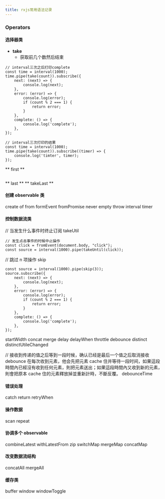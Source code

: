 ```yaml
---
title: rxjs常用语法记录
---
```


### Operators

#### 选择器类

- **take**
  - 获取前几个数然后结束

```
// interval三次之后打印complete
const time = interval(1000);
time.pipe(take(count)).subscribe({
    next: (next) => {
        console.log(next);
    },
    error: (error) => {
        console.log(error);
        if (count % 2 === 1) {
            return error;
        }
    },
    complete: () => {
        console.log('complete');
    },
});
```

```
// interval三次打印的结果
const time = interval(1000);
time.pipe(take(count)).subscribe((timer) => {
    console.log('timter', timer);
});
```

** first **

```

```

** last **
** takeLast **

#### 创建 observable 类

create
of
from
formEvent
fromPromise
never
empty
throw
interval
timer

#### 控制数据流类

// 当发生什么事件时终止订阅
takeUtil

```
// 发生点击事件的时候中止操作
const click = fromEvent(document.body, "click");
const source = interval(1000).pipe(takeUntil(click));
```

// 跳过 n 项操作
skip

```
const source = interval(1000).pipe(skip(3));
source.subscribe({
    next: (next) => {
        console.log(next);
    },
    error: (error) => {
        console.log(error);
        if (count % 2 === 1) {
            return error;
        }
    },
    complete: () => {
        console.log('complete');
    },
});
```

startWidth
concat
merge
delay
delayWhen
throttle
debounce
distinct
distinctUtileChanged

// 接收到传递的值之后等到一段时候，确认已经是最后一个值之后取消接收
debounce 在每次收到元素，他会先把元素 cache 住并等待一段时间，如果這段時間內已經沒有收到任何元素，則把元素送出；如果這段時間內又收到新的元素，則會把原本 cache 住的元素釋放掉並重新計時，不斷反覆。
debounceTime

#### 错误处理

catch
return
retryWhen

#### 操作数据

scan
repeat

#### 协调多个 observable

combineLatest
withLatestFrom
zip
switchMap
mergeMap
concatMap

#### 改变数据流结构

concatAll
mergeAll

#### 缓存类

buffer
window
windowToggle
